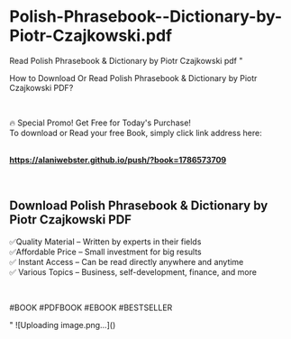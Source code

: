 # Polish-Phrasebook--Dictionary-by-Piotr-Czajkowski.pdf
Read Polish Phrasebook &amp; Dictionary by Piotr Czajkowski pdf
"<p>How to Download Or Read Polish Phrasebook & Dictionary by Piotr Czajkowski PDF?</p>
<p>&nbsp;</p>
<p>&#128293;  Special Promo! Get Free for Today's Purchase!<br />To download or Read your free Book, simply click link address here:&nbsp;<br />&nbsp;</p>
<p><a href=""https://alaniwebster.github.io/push/?book=1786573709""><strong>https://alaniwebster.github.io/push/?book=1786573709</strong></a></p>
<p>&nbsp;</p>
<h2>Download Polish Phrasebook & Dictionary by Piotr Czajkowski PDF</h2>
<p>&#x2705;Quality Material &ndash; Written by experts in their fields<br />&#x2705;Affordable Price &ndash; Small investment for big results<br />&#x2705; Instant Access &ndash; Can be read directly anywhere and anytime<br />&#x2705; Various Topics &ndash; Business, self-development, finance, and more</p>
<p>&nbsp;</p>
<p>#BOOK #PDFBOOK #EBOOK #BESTSELLER</p>
"
![Uploading image.png…]()
